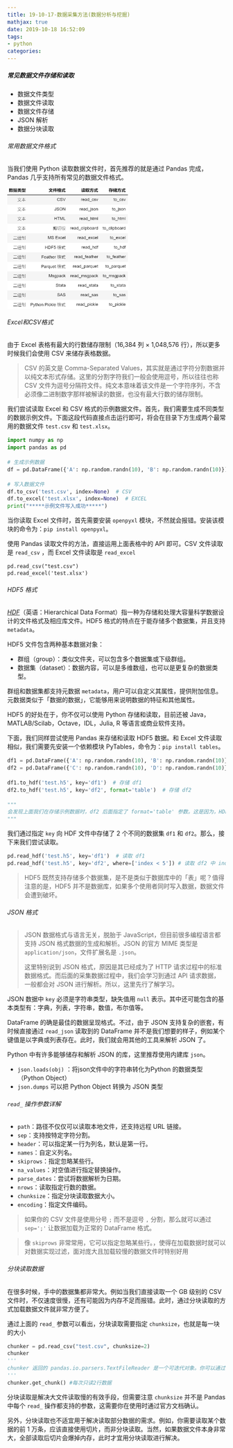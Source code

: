 ```yaml
---
title: 19-10-17-数据采集方法(数据分析与挖掘)
mathjax: true
date: 2019-10-18 16:52:09
tags:
- python
categories:
---
```


##### 常见数据文件存储和读取

- 数据文件类型
- 数据文件读取
- 数据文件存储
- JSON 解析
- 数据分块读取

<!--more-->

###### 常用数据文件格式

 当我们使用 Python 读取数据文件时，首先推荐的就是通过 Pandas 完成，Pandas 几乎支持所有常见的数据文件格式。 

<img src="https://raw.githubusercontent.com/zhanyeye/Figure-bed/win-pic/img/20191017215316.png" width="280" height="280" alt="图片名称" align=center>

###### Excel和CSV格式

 由于 Excel 表格有最大的行数储存限制（16,384 列 × 1,048,576 行），所以更多时候我们会使用 CSV 来储存表格数据。 

>  CSV 的英文是 Comma-Separated Values，其实就是通过字符分割数据并以纯文本形式存储。这里的分割字符我们一般会使用逗号，所以往往也称 CSV 文件为逗号分隔符文件。纯文本意味着该文件是一个字符序列，不含必须像二进制数字那样被解读的数据，也没有最大行数的储存限制。 

 我们尝试读取 Excel 和 CSV 格式的示例数据文件。首先，我们需要生成不同类型的数据示例文件。下面这段代码直接点击运行即可，将会在目录下方生成两个最常用的数据文件 `test.csv` 和 `test.xlsx`。 

```python
import numpy as np
import pandas as pd

# 生成示例数据
df = pd.DataFrame({'A': np.random.randn(10), 'B': np.random.randn(10)})

# 写入数据文件
df.to_csv('test.csv', index=None)  # CSV
df.to_excel('test.xlsx', index=None)  # EXCEL
print("*****示例文件写入成功*****")
```

 当你读取 Excel 文件时，首先需要安装 `openpyxl` 模块，不然就会报错。安装该模块的命令为：`pip install openpyxl`。

 使用 Pandas 读取文件的方法，直接运用上面表格中的 API 即可。CSV 文件读取是 `read_csv` ，而 Excel 文件读取是 `read_excel` 

```
pd.read_csv("test.csv")
pd.read_excel('test.xlsx')
```

###### HDF5 格式

[ *HDF*](https://zh.wikipedia.org/zh-hans/HDF)（英语：Hierarchical Data Format）指一种为存储和处理大容量科学数据设计的文件格式及相应库文件。HDF5 格式的特点在于能存储多个数据集，并且支持 `metadata`。

HDF5 文件包含两种基本数据对象：

- 群组（group）：类似文件夹，可以包含多个数据集或下级群组。
- 数据集（dataset）：数据内容，可以是多维数组，也可以是更复杂的数据类型。

群组和数据集都支持元数据 `metadata`，用户可以自定义其属性，提供附加信息。元数据类似于「数据的数据」，它能够用来说明数据的特征和其他属性。

HDF5 的好处在于，你不仅可以使用 Python 存储和读取，目前还被 Java，MATLAB/Scilab，Octave，IDL，Julia, R 等语言或商业软件支持。

下面，我们同样尝试使用 Pandas 来存储和读取 HDF5 数据。和 Excel 文件读取相似，我们需要先安装一个依赖模块 PyTables，命令为：`pip install tables`。

```python
df1 = pd.DataFrame({'A': np.random.randn(10), 'B': np.random.randn(10)})  # 随机数据
df2 = pd.DataFrame({'C': np.random.randn(10), 'D': np.random.randn(10)})  # 随机数据

df1.to_hdf('test.h5', key='df1')  # 存储 df1
df2.to_hdf('test.h5', key='df2', format='table')  # 存储 df2 

"""
会发现上面我们在存储示例数据时，df2 后面指定了 format='table' 参数。这是因为，HDF 支持两种存储架构：fixed 和 table。默认为 fixed，因为其读取速度更快，但是 table 却支持查询操作。
"""
```

 我们通过指定 `key` 向 HDF 文件中存储了 2 个不同的数据集 `df1` 和 `df2`。那么，接下来我们尝试读取。 

```python
pd.read_hdf('test.h5', key='df1')  # 读取 df1 
pd.read_hdf('test.h5', key='df2', where=['index < 5']) # 读取 df2 中 index < 5 的数据
```

>  HDF5 既然支持存储多个数据集，是不是类似于数据库中的「表」呢？值得注意的是，HDF5 并不是数据库，如果多个使用者同时写入数据，数据文件会遭到破坏。 

###### JSON 格式

> JSON 数据格式与语言无关，脱胎于 JavaScript，但目前很多编程语言都支持 JSON 格式数据的生成和解析。JSON 的官方 MIME 类型是 `application/json`，文件扩展名是 `.json`。
>
> 这里特别说到 JSON 格式，原因是其已经成为了 HTTP 请求过程中的标准数据格式。而后面的采集数据过程中，我们会学习到通过 API 请求数据，一般都会对 JSON 进行解析。所以，这里先行了解学习。

 JSON 数据中 `key` 必须是字符串类型，缺失值用 `null` 表示。其中还可能包含的基本类型有：字典，列表，字符串，数值，布尔值等。 

 DataFrame 的确是最佳的数据呈现格式。不过，由于 JSON 支持复杂的嵌套，有时候直接通过 `read_json` 读取到的 DataFrame 并不是我们想要的样子，例如某个键值是以字典或列表存在。此时，我们就会用其他的工具来解析 JSON 了。 

 Python 中有许多能够储存和解析 JSON 的库，这里推荐使用内建库 `json`。

+  `json.loads(obj)` ：将json文件中的字符串转化为Python 的数据类型（Python Object）
+   `json.dumps` 可以把 Python Object 转换为 JSON 类型 

###### `read_` 操作参数详解

- `path`：路径不仅仅可以读取本地文件，还支持远程 URL 链接。
- `sep`：支持按特定字符分割。
- `header`：可以指定某一行为列名，默认是第一行。
- `names`：自定义列名。
- `skiprows`：指定忽略某些行。
- `na_values`：对空值进行指定替换操作。
- `parse_dates`：尝试将数据解析为日期。
- `nrows`：读取指定行数的数据。
- `chunksize`：指定分块读取数据大小。
- `encoding`：指定文件编码。

> 如果你的 CSV 文件是使用分号 `;` 而不是逗号 `,` 分割，那么就可以通过 `sep=';'` 让数据加载为正常的 DataFrame 格式。 

> 像 `skiprows` 非常常用，它可以指定忽略某些行。，使得在加载数据时就可以对数据实现过滤，面对庞大且加载较慢的数据文件时特别好用 

###### 分块读取数据

在很多时候，手中的数据集都非常大。例如当我们直接读取一个 GB 级别的 CSV 文件时，不仅速度很慢，还有可能因为内存不足而报错。此时，通过分块读取的方式加载数据文件就非常方便了。

 通过上面的 `read_` 参数可以看出，分块读取需要指定 `chunksize`，也就是每一块的大小 


```python
chunker = pd.read_csv("test.csv", chunksize=2)
chunker
'''
chunker 返回的 pandas.io.parsers.TextFileReader 是一个可迭代对象。你可以通过 get_chunk() 逐次返回每一个块状数据的内容。你可以尝试多次运行下方单元格，以查看每次迭代的结果。
'''
chunker.get_chunk() #每次只读2行数据
```

 分块读取是解决大文件读取慢的有效手段，但需要注意 `chunksize` 并不是 Pandas 中每个 `read_` 操作都支持的参数，这需要你在使用时通过官方文档确认。 

 另外，分块读取也不适宜用于解决读取部分数据的需求。例如，你需要读取某个数据的前 1 万条，应该直接使用切片，而非分块读取。当然，如果数据文件本身非常大，全部读取后切片会爆掉内存，此时才宜用分块读取进行解决。 
